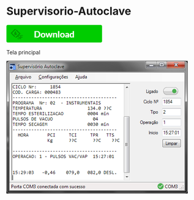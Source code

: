 # Supervisorio-Autoclave

[![NPM](https://github.com/GLuisF/Supervisorio-Autoclave/blob/master/Imagens/DownloadButton.png?raw=true)](https://sourceforge.net/p/supervisorio-autoclave)

Tela principal

![](https://github.com/GLuisF/Supervisorio-Autoclave/blob/master/Imagens/Print2.png?raw=true)

